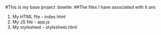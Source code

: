 #This is my base project :bowtie:
##The files I have associated with it are:
1. My HTML file - index.html
2. My JS file - app.js
3. My stylesheet - stylesheet.html
